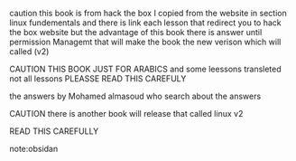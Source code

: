 caution this book is from hack the box  I copied from the website in section linux fundementals 
and there is link each lesson that redirect you to hack the box website but the advantage of this book there is answer until permission Managemt that will make the book the new verison which will called (v2)

CAUTION 
THIS BOOK JUST FOR ARABICS and some leessons transleted not all lessons 
PLEASSE READ THIS CAREFULY

the answers by Mohamed almasoud  who search about the answers 

CAUTION 
there is another book will release  that called linux v2 

READ THIS  CAREFULLY 

note:obsidan
